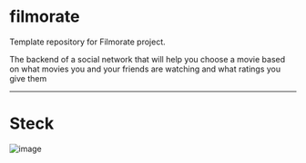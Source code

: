 # filmorate
Template repository for Filmorate project.

The backend of a social network that will help you choose a movie based on what movies you and your friends
are watching and what ratings you give them
____________________________________________________
# Steck


![image](https://github.com/AltairPhinArev/java-filmorate/assets/113471380/a1ee1f7a-4467-4778-ae5f-45acc5498cb7)
